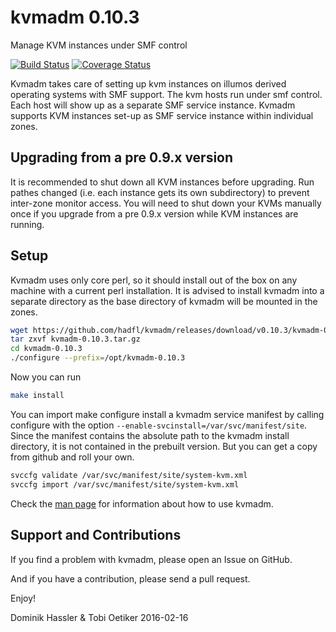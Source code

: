 kvmadm 0.10.3
============
Manage KVM instances under SMF control

[![Build Status](https://travis-ci.org/hadfl/kvmadm.svg?branch=master)](https://travis-ci.org/hadfl/kvmadm)
[![Coverage Status](https://img.shields.io/coveralls/hadfl/kvmadm.svg)](https://coveralls.io/r/hadfl/kvmadm?branch=master)

Kvmadm takes care of setting up kvm instances on illumos derived operating
systems with SMF support.  The kvm hosts run under smf control.  Each host
will show up as a separate SMF service instance. Kvmadm supports KVM instances
set-up as SMF service instance within individual zones.

Upgrading from a pre 0.9.x version
----------------------------------

It is recommended to shut down all KVM instances before upgrading. Run pathes changed (i.e. each
instance gets its own subdirectory) to prevent inter-zone monitor access. 
You will need to shut down your KVMs manually once if you upgrade from a pre 0.9.x version while KVM instances are running.

Setup
-----

Kvmadm uses only core perl, so it should install out of the box on any machine with a current perl installation.
It is advised to install kvmadm into a separate directory as the base directory of kvmadm will be mounted in the zones.

```sh
wget https://github.com/hadfl/kvmadm/releases/download/v0.10.3/kvmadm-0.10.3.tar.gz
tar zxvf kvmadm-0.10.3.tar.gz
cd kvmadm-0.10.3
./configure --prefix=/opt/kvmadm-0.10.3 
```

Now you can run

```sh
make install
```

You can import make configure install a kvmadm
service manifest by calling configure with the option
```--enable-svcinstall=/var/svc/manifest/site```. Since the manifest
contains the absolute path to the kvmadm install directory, it is not
contained in the prebuilt version. But you can get a copy from github and
roll your own.

```sh
svccfg validate /var/svc/manifest/site/system-kvm.xml
svccfg import /var/svc/manifest/site/system-kvm.xml
```

Check the [man page](doc/kvmadm.pod) for information about how to use kvmadm.

Support and Contributions
-------------------------
If you find a problem with kvmadm, please open an Issue on GitHub.

And if you have a contribution, please send a pull request.

Enjoy!

Dominik Hassler & Tobi Oetiker
2016-02-16
